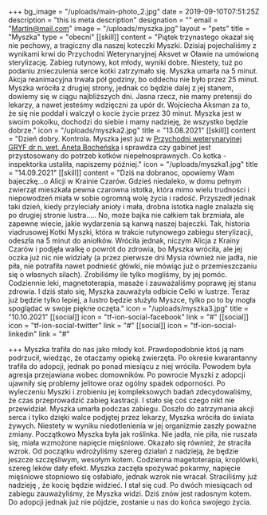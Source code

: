 +++
bg_image = "/uploads/main-photo_2.jpg"
date = 2019-09-10T07:51:25Z
description = "this is meta description"
designation = ""
email = "Martin@mail.com"
image = "/uploads/myszka.jpg"
layout = "pets"
title = "Myszka"
type = "obecni"
[[skill]]
content = "Piątek trzynastego okazał się nie pechowy, a tragiczny dla naszej koteczki Myszki. Dzisiaj pojechaliśmy z wynikami krwi do Przychodni Weterynaryjnej Aksvet w Oławie na umówioną sterylizację. Zabieg rutynowy, kot młody, wyniki dobre. Niestety, tuż po podaniu znieczulenia serce kotki zatrzymało się. Myszka umarła na 5 minut. Akcja reanimacyjna trwała pół godziny, bo oddechu nie było przez 25 minut. Myszka wróciła z drugiej strony, jednak co będzie dalej z jej stanem, dowiemy się w ciągu najbliższych dni. Jasna rzecz, nie mamy pretensji do lekarzy, a nawet jesteśmy wdzięczni za upór dr. Wojciecha Aksman za to, że się nie poddał i walczył o kocie życie przez 30 minut. Myszka jest w swoim pokoiku, dochodzi do siebie i mamy nadzieję, że wszystko będzie dobrze."
icon = "/uploads/myszka2.jpg"
title = "13.08.2021"
[[skill]]
content = "Dzień dobry. Kontrola. Myszka jest już w [Przychodni weterynaryjnej GRYF dr n. wet. Aneta Bocheńska](https://www.facebook.com/GryfWet/?__cft__%5b0%5d=AZVhUvBrHitpa3796agkFnGOQcbkGrf_FPVXCoAx3oKIhpTmjPD9zeaGAztNBtoQhLLcesuDDTAmEvdUStBILaYwlikiRrcv4Sps1wfgoYquaMN3nen14pdye_tCQKJOKGBxHjLDuGOGuyVyFhQ3jGSIISREjm7J960Gy0eOAp3ZnfhMh602ybyoxs_OxQTtB_o&__tn__=kK-R) i sprawdza czy gabinet jest przystosowany do potrzeb kotków niepełnosprawnych. Co kotka - inspektorka ustaliła, napiszemy później."
icon = "/uploads/myszka1.jpg"
title = "14.09.2021"
[[skill]]
content = "Dziś na dobranoc, opowiemy Wam bajeczkę...o Alicji w Krainie Czarów. Gdzieś niedaleko, w domu pełnym zwierząt mieszkała pewna czarowna istotka, która mimo wielu trudności i niepowodzeń miała w sobie ogromną wolę życia i radość. Przyszedł jednak taki dzień, kiedy przyleciały anioły i mała, drobna istotka nagle znalazła się po drugiej stronie lustra..... No, może bajka nie całkiem tak brzmiała, ale zapewne wiecie, jakie wydarzenia są kanwą naszej bajeczki. Tak, historia viadrusowej Kotki Myszki, która w trakcie rutynowego zabiegu sterylizacji, odeszła na 5 minut do aniołków. Wróciła jednak, niczym Alicja z Krainy Czarów i podjęła walkę o powrót do zdrowia, bo Myszka wróciła, ale jej oczka już nic nie widziały (a przez pierwsze dni Mysia również nie jadła, nie piła, nie potrafiła nawet podnieść główki, nie mówiąc już o przemieszczaniu się o własnych silach). Zrobiliśmy ile tylko mogliśmy, by jej pomóc. Codziennie leki, magnetoterapia, masaże i zauważaliśmy poprawę jej stanu zdrowia. I dziś stało się, Myszka zauważyła odbicie Celki w lustrze. Teraz już będzie tylko lepiej, a lustro będzie służyło Myszce, tylko po to by mogła spoglądać w swoje piękne oczęta."
icon = "/uploads/myszka3.jpg"
title = "10.10.2021"
[[social]]
icon = "tf-ion-social-facebook"
link = "#"
[[social]]
icon = "tf-ion-social-twitter"
link = "#"
[[social]]
icon = "tf-ion-social-linkedin"
link = "#"

+++
Myszka trafiła do nas jako młody kot. Prawdopodobnie ktoś ją nam podrzucił, wiedząc, że otaczamy opieką zwierzęta. Po okresie kwarantanny trafiła do adopcji, jednak po ponad miesiącu z niej wróciła. Powodem była agresja przejawiana wobec domowników. Po powrocie Myszki z adopcji ujawniły się problemy jelitowe oraz ogólny spadek odporności. Po wyleczeniu Myszki i zrobieniu jej kompleksowych badań zdecydowaliśmy, że czas przeprowadzić zabieg kastracji. I stało się coś czego nikt nie przewidział. Myszka umarła podczas zabiegu. Doszło do zatrzymania akcji serca i tylko dzięki walce podjętej przez lekarzy, Myszka wróciła do świata żywych. Niestety w wyniku niedotlenienia w jej organizmie zaszły poważne zmiany. Początkowo Myszka była jak roślinka. Nie jadła, nie piła, nie ruszała się, miała wzmożone napięcie mięśniowe. Okazało się również, że straciła wzrok. Od początku wdrożyliśmy szereg działań z nadzieją, że będzie jeszcze szczęśliwym, wesołym kotem. Codzienna magetoterapia, kroplówki, szereg leków dały efekt. Myszka zaczęła spożywać pokarmy, napięcie mięśniowe stopniowo się osłabiało, jednak wzrok nie wracał. Straciliśmy już nadzieję , że kocię będzie widzieć. I stał się cud. Po dwóch miesiącach od zabiegu zauważyliśmy, że Myszka widzi. Dziś znów jest radosnym kotem. Do adopcji jednak już nie pójdzie, zostanie u nas do końca swojego życia.